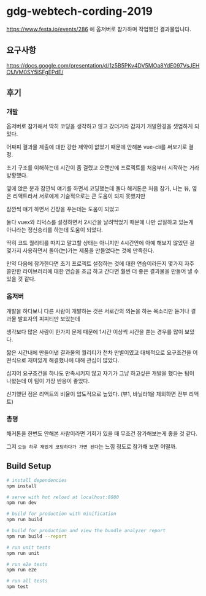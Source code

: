 # gdg-webtech-cording-2019

https://www.festa.io/events/286 에 옵저버로 참가하며 작업했던 결과물입니다.


## 요구사항

https://docs.google.com/presentation/d/1z5B5PKv4DV5MOa8YdE097VsJEHCfJVM0SY5lSFgEPdE/


## 후기

### 개발

옵저버로 참가해서 딱히 코딩을 생각하고 않고 갔더거라 갑자기 개발환경을 셋업하게 되었다.

어짜피 결과물 제출에 대한 강한 제약이 없었기 때문에 안해본 vue-cli를 써보기로 결정.

초기 구조를 이해하는데 시간이 좀 걸렸고 오랜만에 프로젝트를 처음부터 시작하는 거라 방황했다.

옆에 앉은 분과 잠깐씩 얘기를 하면서 코딩했는데 둘다 해커톤은 처음 참가, 나는 뷰, 옆은 리액트라서 서로에게 기술적으로는 큰 도움이 되지 못했지만

잠깐씩 얘기 하면서 긴장을 푸는데는 도움이 되었고 

둘다 vuex와 리덕스를 설정하면서 2시간을 날려먹었기 때문에 나만 삽질하고 있는게 아니라는 정신승리를 하는데 도움이 되었다.


딱히 코드 퀄리티를 따지고 말고할 상태는 아니지만 4시간안에 아예 해보지 않았던 걸 몇가지 사용하면서 돌아(는)가는 제품을 만들었다는 것에 만족한다.

만약 다음에 참가한다면 초기 프로젝트 설정하는 것에 대한 연습이라든지 몇가지 자주 쓸만한 라이브러리에 대한 연습을 조금 하고 간다면 훨씬 더 좋은 결과물을 만들어 낼 수 있을 것 같다.


### 옵저버

개발을 하다보니 다른 사람이 개발하는 것은 서로간의 의논을 하는 목소리만 듣거나 결과물 발표자의 피피티만 보았는데

생각보다 많은 사람이 한가지 문제 때문에 1시간 이상씩 시간을 쏟는 경우를 많이 보았다.

짧은 시간내에 만들어낸 결과물의 퀄리티가 천차 만별이였고 대체적으로 요구조건을 어떤식으로 재미있게 해결했나에 대해 관심이 많았다.

심지어 요구조건을 하나도 만족시키지 않고 자기가 그냥 하고싶은 개발을 했다는 팀이 나왔는데 이 팀이 가장 반응이 좋았다.

신기했던 점은 리액트의 비율이 압도적으로 높았다. (뷰1, 바닐라1을 제외하면 전부 리액트)

### 총평

해커톤을 한번도 안해본 사람이라면 기회가 있을 때 무조건 참가해보는게 좋을 것 같다.

그저 `오늘 하루 재밌게 코딩하다가 가면 된다`는 느낌 정도로 참가해 보면 어떨까.

## Build Setup

``` bash
# install dependencies
npm install

# serve with hot reload at localhost:8080
npm run dev

# build for production with minification
npm run build

# build for production and view the bundle analyzer report
npm run build --report

# run unit tests
npm run unit

# run e2e tests
npm run e2e

# run all tests
npm test
```


